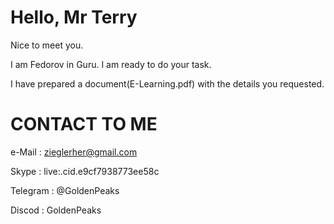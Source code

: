 # Hello, Mr Terry

Nice to meet you.

I am Fedorov in Guru. I am ready to do your task.

I have prepared a document(E-Learning.pdf) with the details you requested.



# CONTACT TO ME

e-Mail   : zieglerher@gmail.com

Skype    : live:.cid.e9cf7938773ee58c

Telegram : @GoldenPeaks

Discod   : GoldenPeaks
